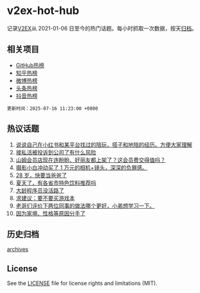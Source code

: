 # v2ex-hot-hub

 记录[V2EX](https://www.v2ex.com/)从 2021-01-06 日至今的热门话题。每小时抓取一次数据，按天[归档](archives)。
 
 ## 相关项目

- [GitHub热榜](https://github.com/lonnyzhang423/github-hot-hub)
- [知乎热榜](https://github.com/lonnyzhang423/zhihu-hot-hub)
- [微博热榜](https://github.com/lonnyzhang423/weibo-hot-hub)
- [头条热榜](https://github.com/lonnyzhang423/toutiao-hot-hub)
- [抖音热榜](https://github.com/lonnyzhang423/douyin-hot-hub)


 `更新时间：2025-07-16 11:23:00 +0800`

## 热议话题

1. [说说自己在小红书和某平台找过的陪玩，搭子和地陪的经历。方便大家理解](https://www.v2ex.com/t/1145279)
1. [接私活被投诉到公司了有什么风险](https://www.v2ex.com/t/1145451)
1. [山姆会员店现在连盼盼、好丽友都上架了？这会员费交得值吗？](https://www.v2ex.com/t/1145393)
1. [摄影小白冲动买了 1 万元的相机+镜头，深深的负罪感。](https://www.v2ex.com/t/1145332)
1. [28 岁，快要当爸爸了](https://www.v2ex.com/t/1145317)
1. [夏天了，有各省市特色饮料推荐吗](https://www.v2ex.com/t/1145459)
1. [大龄程序员没活路了](https://www.v2ex.com/t/1145287)
1. [求建议：要不要买游戏本](https://www.v2ex.com/t/1145297)
1. [老哥们评价下两位同事的做法哪个更好，小弟想学习一下。](https://www.v2ex.com/t/1145400)
1. [因为家境、性格等原因分手了](https://www.v2ex.com/t/1145462)

## 历史归档

[archives](archives)

## License

See the [LICENSE](LICENSE) file for license rights and limitations (MIT).
